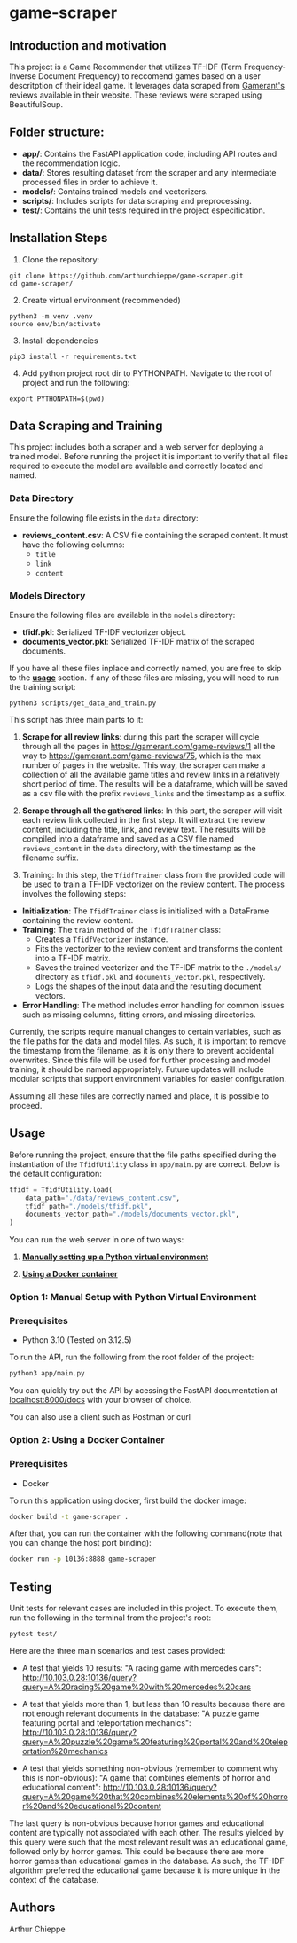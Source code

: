 # game-scraper

## Introduction and motivation

This project is a Game Recommender that utilizes TF-IDF (Term Frequency-Inverse Document Frequency) to reccomend games based on a user descritption of their ideal game. It leverages data scraped from [Gamerant's](https://gamerant.com/game-reviews/) reviews available in their website. These reviews were scraped using BeautifulSoup.

## Folder structure:

- **app/**: Contains the FastAPI application code, including API routes and the recommendation logic.
- **data/**: Stores resulting dataset from the scraper and any intermediate processed files in order to achieve it.
- **models/**: Contains trained models and vectorizers.
- **scripts/**: Includes scripts for data scraping and preprocessing.
- **test/**: Contains the unit tests required in the project especification.


## Installation Steps

1. Clone the repository:
```
git clone https://github.com/arthurchieppe/game-scraper.git
cd game-scraper/
```

2. Create virtual environment (recommended)
```
python3 -m venv .venv
source env/bin/activate
```

3. Install dependencies
```
pip3 install -r requirements.txt
```

4. Add python project root dir to PYTHONPATH. Navigate to the root of project and run the following:

```
export PYTHONPATH=$(pwd)
```

## Data Scraping and Training

This project includes both a scraper and a web server for deploying a trained model. Before running the project it is important to verify that all files required to execute the model are available and correctly located and named.

### Data Directory
Ensure the following file exists in the `data` directory:
- **reviews_content.csv**: A CSV file containing the scraped content. It must have the following columns:
  - `title`
  - `link`
  - `content`

### Models Directory
Ensure the following files are available in the `models` directory:
- **tfidf.pkl**: Serialized TF-IDF vectorizer object.
- **documents_vector.pkl**: Serialized TF-IDF matrix of the scraped documents.

If you have all these files inplace and correctly named, you are free to skip to the **[usage](#usage)** section. If any of these files are missing, you will need to run the training script:

```
python3 scripts/get_data_and_train.py
```

This script has three main parts to it:
1. **Scrape for all review links**: during this part the scraper will cycle through all the pages in https://gamerant.com/game-reviews/1 all the way to https://gamerant.com/game-reviews/75, which is the max number of pages in the website. This way, the scraper can make a collection of all the available game titles and review links in a relatively short period of time. The results will be a dataframe, which will be saved as a csv file with the prefix `reviews_links` and the timestamp as a suffix.

2. **Scrape through all the gathered links**: In this part, the scraper will visit each review link collected in the first step. It will extract the review content, including the title, link, and review text. The results will be compiled into a dataframe and saved as a CSV file named `reviews_content` in the `data` directory, with the timestamp as the filename suffix.

3. Training: In this step, the `TfidfTrainer` class from the provided code will be used to train a TF-IDF vectorizer on the review content. The process involves the following steps:

- **Initialization**: The `TfidfTrainer` class is initialized with a DataFrame containing the review content.
- **Training**: The `train` method of the `TfidfTrainer` class:
  - Creates a `TfidfVectorizer` instance.
  - Fits the vectorizer to the review content and transforms the content into a TF-IDF matrix.
  - Saves the trained vectorizer and the TF-IDF matrix to the `./models/` directory as `tfidf.pkl` and `documents_vector.pkl`, respectively.
  - Logs the shapes of the input data and the resulting document vectors.
- **Error Handling**: The method includes error handling for common issues such as missing columns, fitting errors, and missing directories.

Currently, the scripts require manual changes to certain variables, such as the file paths for the data and model files. As such, it is important to remove the timestamp from the filename, as it is only there to prevent accidental overwrites. Since this file will be used for further processing and model training, it should be named appropriately. Future updates will include modular scripts that support environment variables for easier configuration.

Assuming all these files are correctly named and place, it is possible to proceed.

## Usage

Before running the project, ensure that the file paths specified during the instantiation of the `TfidfUtility` class in `app/main.py` are correct. Below is the default configuration:
```python
tfidf = TfidfUtility.load(
    data_path="./data/reviews_content.csv",
    tfidf_path="./models/tfidf.pkl",
    documents_vector_path="./models/documents_vector.pkl",
)
```

You can run the web server in one of two ways:

1. **[Manually setting up a Python virtual environment](#option-1-manual-setup-with-python-virtual-environment)**

2. **[Using a Docker container](#option-2-using-a-docker-container)**

### Option 1: Manual Setup with Python Virtual Environment

### Prerequisites
- Python 3.10 (Tested on 3.12.5)

To run the API, run the following from the root folder of the project:
```bash
python3 app/main.py
```


You can quickly try out the API by acessing the FastAPI documentation at [localhost:8000/docs](http://localhost:8000/docs) with your browser of choice.

You can also use a client such as Postman or curl

### Option 2: Using a Docker Container​

### Prerequisites
- Docker

To run this application using docker, first build the docker image:
```bash
docker build -t game-scraper .
```

After that, you can run the container with the following command(note that you can change the host port binding):
```bash
docker run -p 10136:8888 game-scraper
```



## Testing

Unit tests for relevant cases are included in this project. To execute them, run the following in the terminal from the project's root:

```bash
pytest test/
```

Here are the three main scenarios and test cases provided:

* A test that yields 10 results: "A racing game with mercedes cars": http://10.103.0.28:10136/query?query=A%20racing%20game%20with%20mercedes%20cars

* A test that yields more than 1, but less than 10 results because there are not enough relevant documents in the database: "A puzzle game featuring portal and teleportation mechanics": http://10.103.0.28:10136/query?query=A%20puzzle%20game%20featuring%20portal%20and%20teleportation%20mechanics

* A test that yields something non-obvious (remember to comment why this is non-obvious): "A game that combines elements of horror and educational content": http://10.103.0.28:10136/query?query=A%20game%20that%20combines%20elements%20of%20horror%20and%20educational%20content

The last query is non-obvious because horror games and educational content are typically not associated with each other. The results yielded by this query were such that the most relevant result was an educational game, followed only by horror games. This could be because there are more horror games than educational games in the database. As such, the TF-IDF algorithm preferred the educational game because it is more unique in the context of the database.


## Authors

Arthur Chieppe